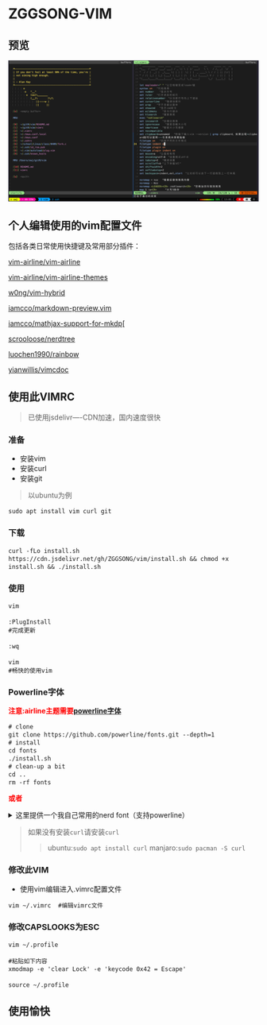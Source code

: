 # ZGGSONG-VIM

## 预览

![VIMRC](https://raw.githubusercontent.com/ZGGSONG/vim/master/vim.png)

## 个人编辑使用的vim配置文件

包括各类日常使用快捷键及常用部分插件：

[vim-airline/vim-airline](https://github.com/vim-airline/vim-airline)

[vim-airline/vim-airline-themes](https://github.com/)

[w0ng/vim-hybrid](https://github.com/w0ng/vim-hybrid)

[iamcco/markdown-preview.vim](https://github.com/iamcco/markdown-preview.vim)

[iamcco/mathjax-support-for-mkdp](https://github.com/iamcco/mathjax-support-for-mkdp)[

[scrooloose/nerdtree](https://github.com/scrooloose/nerdtree)

[luochen1990/rainbow](https://github.com/luochen1990/rainbow)

[yianwillis/vimcdoc](https://github.com/yianwillis/vimcdoc)

## 使用此VIMRC

> 已使用jsdelivr—-CDN加速，国内速度很快

### 准备
- 安装vim
- 安装curl
- 安装git

> 以ubuntu为例
```
sudo apt install vim curl git
```

### 下载

```
curl -fLo install.sh https://cdn.jsdelivr.net/gh/ZGGSONG/vim/install.sh && chmod +x install.sh && ./install.sh

```



### 使用
```
vim

:PlugInstall
#完成更新

:wq

vim
#畅快的使用vim
```
### Powerline字体

<b style="color:red">注意:airline主题需要[powerline字体](https://github.com/powerline/fonts)</b>

```
# clone
git clone https://github.com/powerline/fonts.git --depth=1
# install
cd fonts
./install.sh
# clean-up a bit
cd ..
rm -rf fonts
```
<b style="color:red">或者</b>
<details>
  <summary>这里提供一个我自己常用的nerd font（支持powerline）</summary>

> [点击下载](https://cdn.jsdelivr.net/gh/ZGGSONG/vim/Droid%20Sans%20Mono%20Nerd%20Font%20Complete%20Mono.otf)

</details>



> 如果没有安装`curl`请安装`curl`
> > ubuntu:`sudo apt install curl`
> > manjaro:`sudo pacman -S curl`

### 修改此VIM

- 使用vim编辑进入.vimrc配置文件

```
vim ~/.vimrc  #编辑vimrc文件
```
### 修改CAPSLOOKS为ESC

```
vim ~/.profile

#粘贴如下内容
xmodmap -e 'clear Lock' -e 'keycode 0x42 = Escape'

source ~/.profile
```

## 使用愉快
